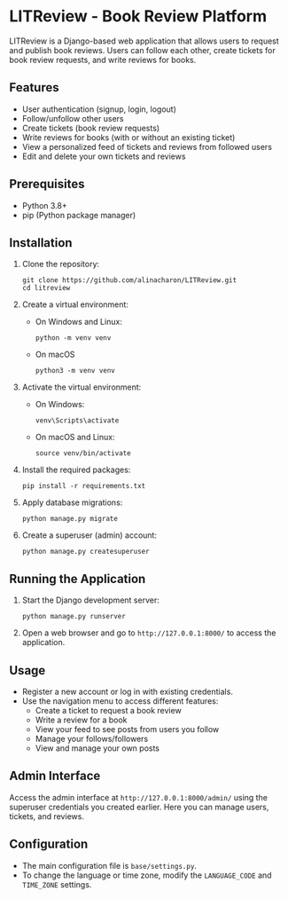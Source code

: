 # LITReview - Book Review Platform

LITReview is a Django-based web application that allows users to request and publish book reviews. Users can follow each other, create tickets for book review requests, and write reviews for books.

## Features

- User authentication (signup, login, logout)
- Follow/unfollow other users
- Create tickets (book review requests)
- Write reviews for books (with or without an existing ticket)
- View a personalized feed of tickets and reviews from followed users
- Edit and delete your own tickets and reviews

## Prerequisites

- Python 3.8+
- pip (Python package manager)

## Installation

1. Clone the repository:
   ```
   git clone https://github.com/alinacharon/LITReview.git
   cd litreview
   ```

2. Create a virtual environment:
   - On Windows and Linux:
     ```
     python -m venv venv
     ```
   - On macOS
     ```
     python3 -m venv venv
     ```

3. Activate the virtual environment:
   - On Windows:
     ```
     venv\Scripts\activate
     ```
   - On macOS and Linux:
     ```
     source venv/bin/activate
     ```

4. Install the required packages:
   ```
   pip install -r requirements.txt
   ```

5. Apply database migrations:
   ```
   python manage.py migrate
   ```

6. Create a superuser (admin) account:
   ```
   python manage.py createsuperuser
   ```

## Running the Application

1. Start the Django development server:
   ```
   python manage.py runserver
   ```

2. Open a web browser and go to `http://127.0.0.1:8000/` to access the application.

## Usage

- Register a new account or log in with existing credentials.
- Use the navigation menu to access different features:
  - Create a ticket to request a book review
  - Write a review for a book
  - View your feed to see posts from users you follow
  - Manage your follows/followers
  - View and manage your own posts

## Admin Interface

Access the admin interface at `http://127.0.0.1:8000/admin/` using the superuser credentials you created earlier. Here you can manage users, tickets, and reviews.

## Configuration

- The main configuration file is `base/settings.py`.
- To change the language or time zone, modify the `LANGUAGE_CODE` and `TIME_ZONE` settings.


